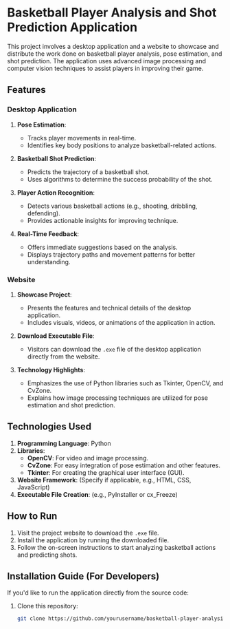 # Basketball Player Analysis and Shot Prediction Application

This project involves a desktop application and a website to showcase and distribute the work done on basketball player analysis, pose estimation, and shot prediction. The application uses advanced image processing and computer vision techniques to assist players in improving their game.

## Features

### Desktop Application
1. **Pose Estimation**: 
   - Tracks player movements in real-time.
   - Identifies key body positions to analyze basketball-related actions.

2. **Basketball Shot Prediction**:
   - Predicts the trajectory of a basketball shot.
   - Uses algorithms to determine the success probability of the shot.

3. **Player Action Recognition**:
   - Detects various basketball actions (e.g., shooting, dribbling, defending).
   - Provides actionable insights for improving technique.

4. **Real-Time Feedback**:
   - Offers immediate suggestions based on the analysis.
   - Displays trajectory paths and movement patterns for better understanding.

### Website
1. **Showcase Project**:
   - Presents the features and technical details of the desktop application.
   - Includes visuals, videos, or animations of the application in action.

2. **Download Executable File**:
   - Visitors can download the `.exe` file of the desktop application directly from the website.

3. **Technology Highlights**:
   - Emphasizes the use of Python libraries such as Tkinter, OpenCV, and CvZone.
   - Explains how image processing techniques are utilized for pose estimation and shot prediction.

## Technologies Used

1. **Programming Language**: Python
2. **Libraries**:
   - **OpenCV**: For video and image processing.
   - **CvZone**: For easy integration of pose estimation and other features.
   - **Tkinter**: For creating the graphical user interface (GUI).
3. **Website Framework**: (Specify if applicable, e.g., HTML, CSS, JavaScript)
4. **Executable File Creation**: (e.g., PyInstaller or cx_Freeze)

## How to Run

1. Visit the project website to download the `.exe` file.
2. Install the application by running the downloaded file.
3. Follow the on-screen instructions to start analyzing basketball actions and predicting shots.

## Installation Guide (For Developers)
If you'd like to run the application directly from the source code:
1. Clone this repository:
   ```bash
   git clone https://github.com/yourusername/basketball-player-analysis.git
